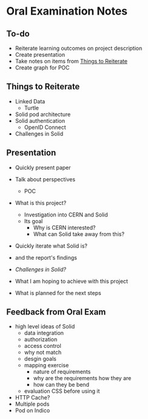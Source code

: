 # Oral Examination Notes

## To-do

* Reiterate learning outcomes on project description
* Create presentation
* Take notes on items from [Things to Reiterate](#things-to-reiterate)
* Create graph for POC

## Things to Reiterate

* Linked Data
  * Turtle
* Solid pod architecture
* Solid authentication
  * OpenID Connect
* Challenges in Solid

## Presentation

* Quickly present paper
* Talk about perspectives
  * POC

* What is this project?
  * Investigation into CERN and Solid
  * Its goal
    * Why is CERN interested?
    * What can Solid take away from this?
* Quickly iterate what Solid is?
* and the report's findings
* *Challenges in Solid?*
* What I am hoping to achieve with this project
* What is planned for the next steps

## Feedback from Oral Exam


* high level ideas of Solid
  * data integration
  * authorization
  * access control
  * why not match
  * desgin goals
  * mapping exercise
    * nature of requirements
    * why are the requirements how they are
    * how can they be bend
  * evaluation CSS before using it
* HTTP Cache?
* Multiple pods
* Pod on Indico
